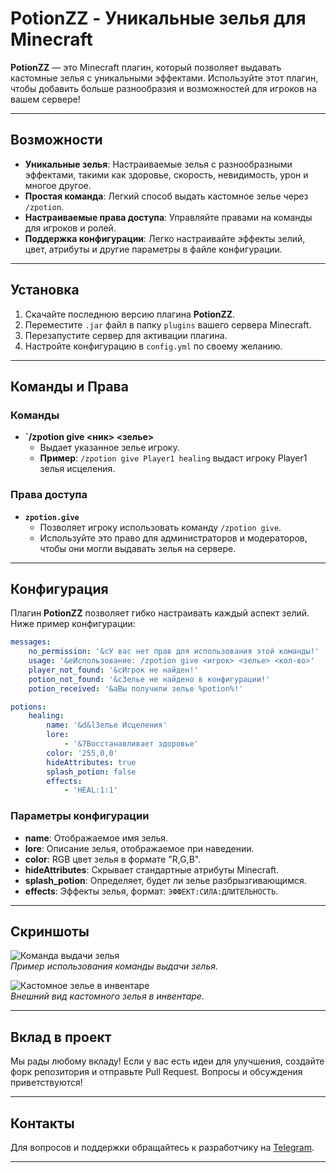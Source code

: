 # PotionZZ - Уникальные зелья для Minecraft

**PotionZZ** — это Minecraft плагин, который позволяет выдавать кастомные зелья с уникальными эффектами. Используйте этот плагин, чтобы добавить больше разнообразия и возможностей для игроков на вашем сервере!

---

## Возможности

-   **Уникальные зелья**: Настраиваемые зелья с разнообразными эффектами, такими как здоровье, скорость, невидимость, урон и многое другое.
-   **Простая команда**: Легкий способ выдать кастомное зелье через `/zpotion`.
-   **Настраиваемые права доступа**: Управляйте правами на команды для игроков и ролей.
-   **Поддержка конфигурации**: Легко настраивайте эффекты зелий, цвет, атрибуты и другие параметры в файле конфигурации.

---

## Установка

1. Скачайте последнюю версию плагина **PotionZZ**.
2. Переместите `.jar` файл в папку `plugins` вашего сервера Minecraft.
3. Перезапустите сервер для активации плагина.
4. Настройте конфигурацию в `config.yml` по своему желанию.

---

## Команды и Права

### Команды

-   **`/zpotion give <ник> <зелье>**
    -   Выдает указанное зелье игроку.
    -   **Пример**: `/zpotion give Player1 healing` выдаст игроку Player1 зелья исцеления.

### Права доступа

-   **`zpotion.give`**
    -   Позволяет игроку использовать команду `/zpotion give`.
    -   Используйте это право для администраторов и модераторов, чтобы они могли выдавать зелья на сервере.

---

## Конфигурация

Плагин **PotionZZ** позволяет гибко настраивать каждый аспект зелий. Ниже пример конфигурации:

```yaml
messages:
    no_permission: '&cУ вас нет прав для использования этой команды!'
    usage: '&eИспользование: /zpotion give <игрок> <зелье> <кол-во>'
    player_not_found: '&cИгрок не найден!'
    potion_not_found: '&cЗелье не найдено в конфигурации!'
    potion_received: '&aВы получили зелье %potion%!'

potions:
    healing:
        name: '&d&lЗелье Исцеления'
        lore:
            - '&7Восстанавливает здоровье'
        color: '255,0,0'
        hideAttributes: true
        splash_potion: false
        effects:
            - 'HEAL:1:1'
```

### Параметры конфигурации

-   **name**: Отображаемое имя зелья.
-   **lore**: Описание зелья, отображаемое при наведении.
-   **color**: RGB цвет зелья в формате "R,G,B".
-   **hideAttributes**: Скрывает стандартные атрибуты Minecraft.
-   **splash_potion**: Определяет, будет ли зелье разбрызгивающимся.
-   **effects**: Эффекты зелья, формат: `ЭФФЕКТ:СИЛА:ДЛИТЕЛЬНОСТЬ`.

---

## Скриншоты

![Команда выдачи зелья](images/screenshot1.png)  
_Пример использования команды выдачи зелья._

![Кастомное зелье в инвентаре](images/screenshot2.png)  
_Внешний вид кастомного зелья в инвентаре._

---

## Вклад в проект

Мы рады любому вкладу! Если у вас есть идеи для улучшения, создайте форк репозитория и отправьте Pull Request. Вопросы и обсуждения приветствуются!

---

## Контакты

Для вопросов и поддержки обращайтесь к разработчику на [Telegram](https://t.me/zzrtk).

---
